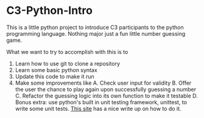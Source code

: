# C3-Python-Intro
This is a little python project to introduce C3 participants to the python programming language. Nothing major just a fun little number guessing game.

What we want to try to accomplish with this is to
1. Learn how to use git to clone a repository
2. Learn some basic python syntax
3. Update this code to make it run
4. Make some improvements like
  A. Check user input for validity
  B. Offer the user the chance to play again upon successfully guessing a number
  C. Refactor the guessing logic into its own function to make it testable
  D. Bonus extra: use python's built in unit testing framework, unittest, to write some unit tests. [This site](https://machinelearningmastery.com/a-gentle-introduction-to-unit-testing-in-python/) has a nice write up on how to do it. 
